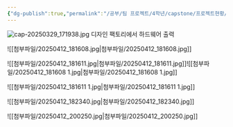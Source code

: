 ```yaml
---
{"dg-publish":true,"permalink":"/공부/팀 프로젝트/4학년/capstone/프로젝트현황/"}
---
```


![cap-20250329_171938.jpg](/img/user/assets/cap-20250329_171938.jpg)
디자인 팩토리에서 하드웨어 출력



![[첨부파일/20250412_181608.jpg\|첨부파일/20250412_181608.jpg]]

![[첨부파일/20250412_181611.jpg\|첨부파일/20250412_181611.jpg]]![[첨부파일/20250412_181608 1.jpg\|첨부파일/20250412_181608 1.jpg]]



![[첨부파일/20250412_181611 1.jpg\|첨부파일/20250412_181611 1.jpg]]


![[첨부파일/20250412_182340.jpg\|첨부파일/20250412_182340.jpg]]



![[첨부파일/20250412_200250.jpg\|첨부파일/20250412_200250.jpg]]